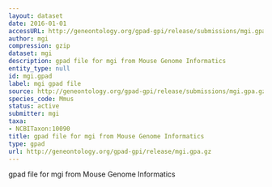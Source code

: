 ```yaml
---
layout: dataset
date: 2016-01-01
accessURL: http://geneontology.org/gpad-gpi/release/submissions/mgi.gpa.gz
author: mgi
compression: gzip
dataset: mgi
description: gpad file for mgi from Mouse Genome Informatics
entity_type: null
id: mgi.gpad
label: mgi gpad file
source: http://geneontology.org/gpad-gpi/release/submissions/mgi.gpa.gz
species_code: Mmus
status: active
submitter: mgi
taxa:
- NCBITaxon:10090
title: gpad file for mgi from Mouse Genome Informatics
type: gpad
url: http://geneontology.org/gpad-gpi/release/mgi.gpa.gz
---
```


gpad file for mgi from Mouse Genome Informatics